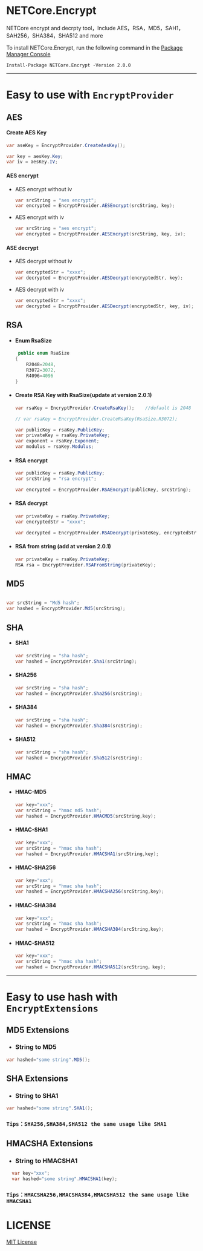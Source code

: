 # NETCore.Encrypt
NETCore encrypt and decrpty tool，Include AES，RSA，MD5，SAH1，SAH256，SHA384，SHA512 and more

To install NETCore.Encrypt, run the following command in the [Package Manager Console](https://docs.microsoft.com/zh-cn/nuget/tools/package-manager-console)
```
Install-Package NETCore.Encrypt -Version 2.0.0
```

***

# Easy to use with `EncryptProvider`

## AES

#### Create AES Key

  ```csharp
  var aseKey = EncryptProvider.CreateAesKey();
  
  var key = aesKey.Key;
  var iv = aesKey.IV;
  ```

#### AES encrypt
  - AES encrypt without iv

    ```csharp
    var srcString = "aes encrypt";
    var encrypted = EncryptProvider.AESEncrypt(srcString, key);

    ```
  - AES encrypt with iv

    ```csharp
    var srcString = "aes encrypt";
    var encrypted = EncryptProvider.AESEncrypt(srcString, key, iv);

    ```
#### ASE decrypt

  - AES decrypt without iv
    
    ```csharp
    var encryptedStr = "xxxx";
    var decrypted = EncryptProvider.AESDecrypt(encryptedStr, key);
    ```
  
  - AES decrypt with iv
   
    ```csharp
    var encryptedStr = "xxxx";
    var decrypted = EncryptProvider.AESDecrypt(encryptedStr, key, iv);
    ```
    
  ## RSA

  - #### Enum RsaSize

    ```csharp
     public enum RsaSize
    {
        R2048=2048,
        R3072=3072,
        R4096=4096
    }
    ```
  
  - #### Create RSA Key with RsaSize(update at version 2.0.1)

    ```csharp
    var rsaKey = EncryptProvider.CreateRsaKey();    //default is 2048

	// var rsaKey = EncryptProvider.CreateRsaKey(RsaSize.R3072);

    var publicKey = rsaKey.PublicKey;
    var privateKey = rsaKey.PrivateKey;
    var exponent = rsaKey.Exponent;
    var modulus = rsaKey.Modulus;
    ```
  - #### RSA encrypt
  
    ```csharp
    var publicKey = rsaKey.PublicKey;
    var srcString = "rsa encrypt";

    var encrypted = EncryptProvider.RSAEncrypt(publicKey, srcString);
    ```
  
  - #### RSA decrypt

    ```csharp
    var privateKey = rsaKey.PrivateKey;
    var encryptedStr = "xxxx";

    var decrypted = EncryptProvider.RSADecrypt(privateKey, encryptedStr);
    ```

  - #### RSA from string (add at version 2.0.1)

    ```csharp
    var privateKey = rsaKey.PrivateKey;
    RSA rsa = EncryptProvider.RSAFromString(privateKey);
    ```
  
  ## MD5
  
  ```csharp
  
  var srcString = "Md5 hash";
  var hashed = EncryptProvider.Md5(srcString);
  
  ```
  
  ## SHA
  
  - #### SHA1
    ```csharp
    var srcString = "sha hash";    
    var hashed = EncryptProvider.Sha1(srcString); 
    ```
  - #### SHA256
    ```csharp  
    var srcString = "sha hash";    
    var hashed = EncryptProvider.Sha256(srcString); 
    ```  
  - #### SHA384
    ```csharp  
    var srcString = "sha hash";    
    var hashed = EncryptProvider.Sha384(srcString); 
    ```
  - #### SHA512
    ```csharp
    var srcString = "sha hash";    
    var hashed = EncryptProvider.Sha512(srcString);
    ```
  
  ## HMAC
  
  - #### HMAC-MD5
    ```csharp
    var key="xxx";
    var srcString = "hmac md5 hash";     
    var hashed = EncryptProvider.HMACMD5(srcString,key);
    ```
  - #### HMAC-SHA1
    ```csharp
    var key="xxx";
    var srcString = "hmac sha hash";    
    var hashed = EncryptProvider.HMACSHA1(srcString,key);
    ```
  - #### HMAC-SHA256
    ```csharp
    var key="xxx";
    var srcString = "hmac sha hash";    
    var hashed = EncryptProvider.HMACSHA256(srcString,key);
    ```
  - #### HMAC-SHA384
    ```csharp
    var key="xxx";
    var srcString = "hmac sha hash";    
    var hashed = EncryptProvider.HMACSHA384(srcString,key);
    ```
  - #### HMAC-SHA512
    ```csharp
    var key="xxx";
    var srcString = "hmac sha hash";    
    var hashed = EncryptProvider.HMACSHA512(srcString，key);
    ```
    
***
# Easy to use hash with `EncryptExtensions`

## MD5 Extensions

   - ### String to MD5

   ```csharp
   var hashed="some string".MD5();
   ```
## SHA Extensions

   - ### String to SHA1

   ```csharp
   var hashed="some string".SHA1();
   ```
   
 ### `Tips：SHA256,SHA384,SHA512 the same usage like SHA1 `
 
 ## HMACSHA Extensions

   - ### String to HMACSHA1

   ```csharp
   var key="xxx";
   var hashed="some string".HMACSHA1(key);
   ```
   
 ### `Tips：HMACSHA256,HMACSHA384,HMACSHA512 the same usage like HMACSHA1 `


# LICENSE

[MIT License](https://github.com/myloveCc/NETCore.Encrypt/blob/master/License)
